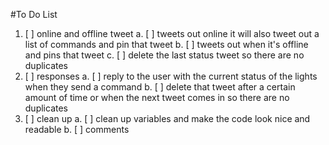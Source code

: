 #To Do List
1. [ ] online and offline tweet
    a. [ ] tweets out online it will also tweet out a list of commands and pin that tweet
    b. [ ] tweets out when it's offline and pins that tweet
    c. [ ] delete the last status tweet so there are no duplicates
2. [ ] responses
    a. [ ] reply to the user with the current status of the lights when they send a command
    b. [ ] delete that tweet after a certain amount of time or when the next tweet comes in so there are no duplicates
3. [ ] clean up
    a. [ ] clean up variables and make the code look nice and readable
    b. [ ] comments
